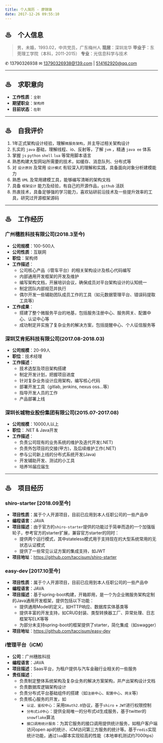 ```yaml
---
title: 个人简历 - 廖锦锋
date: 2017-12-26 09:55:10
---
```


## ♨　个人信息

> 男，未婚，1993.02，中共党员，广东梅州人
> **现居**：深圳龙华
> **毕业于**：东莞理工学院（本科，2011-2015）
> **专业**：光信息科学与技术

 ✆ 13790326938
 ✉ 13790326938@139.com | 514162920@qq.com

---

## ♨　求职意向

- **工作性质**：`全职`
- **期望职业**：`架构师`
- **目前状态**：`在职`

---

## ♨　自我评价

1. 1年正式架构设计经验，理解`微服务架构`，并主导过相关架构设计
2. 扎实的 `java` 基础，理解线程、io、反射等，了解 `jvm` ，精通 `java ee` 体系
3. 掌握 `js` `python` `shell` `lua` 等常用脚本语言
4. 熟悉构建大型网站所需要的技术，如缓存、消息队列、分布式等
5. 对 `设计原则` 及常用 `设计模式` 有较深入的理解和实践，具备面向对象分析建模能力
6. 熟悉 `UML` 及常用建模工具，能够编写清晰的架构文档
7. 具备 `框架设计` 能力及经验，有自己的开源作品，`github` 活跃
8. 热衷技术，具备足够强的学习能力，喜欢钻研前沿技术及一些提升效率的工具，研究过开源框架源码 

---

## ♨　工作经历

### 广州穗胜科技有限公司(2018.3至今)
- **公司规模**：100-500人
- **公司性质**：互联网
- **职位**：架构师
- **工作描述**：
    + 公司核心产品（i管车平台）的相关架构设计及核心代码编写
    + 内部通用开发框架的开发及维护
    + 编写架构文档，开展培训会议，确保成员对平台架构设计的认知统一
    + 制定团队内部规范并执行
    + 偶尔开发一些辅助团队成员工作的工具（如元数据管理平台、错误码提取工具等）
- **工作成果**：
    + 搭建了整个微服务平台的地基，包括服务注册中心、服务网关、配置中心、认证中心等
    + 成功制定并实施了复杂业务的解决方案，包括提醒中心、个人征信服务等

### 深圳艾肯拓科技有限公司(2017.08-2018.03)
- **公司规模**：20-99人
- **职位**：技术经理
- **工作描述**：
    + 技术选型及项目架构搭建
    + 制定开发计划，把握项目进度
    + 针对复杂业务设计应用架构，编写核心代码
    + 部署开发工具（gitlab, jenkins, nexus oss…等）
    + 指导开发人员的工作
    + 产品部署上线

### 深圳长城物业股份集团有限公司(2015.07-2017.08)
- **公司规模**：10000人以上
- **职位**：.NET & Java开发
- **工作描述**：
    + 负责公司现有的业务系统的维护及迭代开发(.NET)
    + 负责外包项目的交接(甲方)，及后续维护工作(.NET)
    + 参与公司新上线的分布式系统开发(Java)
    + 开发辅助开发、测试的小工具
    + 培养16届应届生

---

## ♨　项目经历
### shiro-starter [2018.09至今]
- **项目性质**：属于个人开源项目，目前已应用到本人任职公司的一些产品中
- **编程语言**：JAVA
- **项目描述**：由于官方的`shiro-starter`提供的功能过于简单而造的一个加强版轮子，参考官方的starter扩展，兼容官方starter的同时：
    - 提供两个运行模式，其中stateless模式用于支持现在的大型系统常用的无状态认证模式
    - 提供了一些常见认证方案的集成支持，如JWT
- **项目地址**：https://github.com/taccisum/shiro-starter


### easy-dev [2017.10至今]
- **项目性质**：属于个人开源项目，目前已应用到本人任职公司的一些产品中
- **编程语言**：JAVA
- **项目描述**：基于spring-boot构建，开箱即用，是一个为企业微服务架构定制的Java通用开发框架，提供包括以下功能：
    - 提供通用Model的定义，如HTTP响应、数据库实体基类等
    - 提供丰富的开发支持，如CRUD封装、类型转换器工厂、异常处理、日志框架写ELK等等
    - 为部分未支持spring-boot的框架提供了starter，简化集成（如swagger）
- **项目地址**：https://github.com/taccisum/easy-dev

### i管理平台（iCM）
- **公司**：广州穗胜科技
- **编程语言**：JAVA
- **项目描述**：Saas平台，为租户提供与汽车金融行业相关的一些服务
- **责任描述**：
    - 负责制定整体系统架构及复杂业务的解决方案架构，并产出架构设计文档
    - 负责数据库逻辑架构设计
    - 负责分布式平台基础组件的搭建（如`注册中心`、`配置中心`、`网关`等）
    - 负责核心服务的开发，如
        - `认证、鉴权中心`：采用`OAuth2.0`协议，基于`shiro` + `JWT`进行权限控制
        - `分布式id中心`：提供全局唯一的分布式id生成服务，基于twitter的`snowflake`算法
        - `接口调用统计服务`：为其它服务的接口调用提供统计服务，如租户客户端访问open api的统计、iCM访问第三方服务的统计等。基于`redis`实现统计功能，通过`lua`脚本实现较高的性能（本地单机测试约7000tps）
